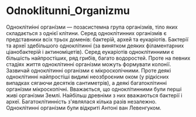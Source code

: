 # Odnoklitunni_Organizmu
Однокліти́нні органі́зми — позасистемна група організмів, тіло яких складається з однієї клітини.  Серед одноклітинних організмів є представники всіх трьох доменів: бактерій, архей та еукаріотів. Бактерії та археї здебільшого одноклітинні (за винятком деяких філаментарних ціанобактерій і актиноміцетів). Серед еукаріотів одноклітинними є більшість найпростіших, ряд грибів, багато водоростей. Проте на певних стадіях життя одноклітинні організми можуть формувати колонії.  Зазвичай одноклітинні організми є мікроскопічними. Проте деякі одноклітинні найпростіші видимі неозброєним оком (у рідкісних випадках сягаючи десятків сантиметрів), а деякі багатоклітинні організми мікроскопічні.  Вважається, що одноклітинними були перші живі організми Землі. Найбільш древніми з них вважаються бактерії і археї. Багатоклітинність з'являлася кілька разів незалежно.  Одноклітинні організми були відкриті Антоні ван Левенгуком.
